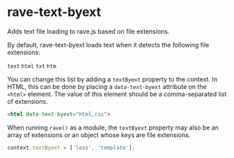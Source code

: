 # rave-text-byext

Adds text file loading to rave.js based on file extensions.

By default, rave-text-byext loads text when it detects the following file
extensions:

`text` `html` `txt` `htm`

You can change this list by adding a `textByext` property to the context.
In HTML, this can be done by placing a `data-text-byext` attribute on the
`<html>` element.  The value of this element should be a comma-separated
list of extensions.

```html
<html data-text-byext="html,css">
```

When running `rave()` as a module, the `textByext` property may also be
an array of extensions or an object whose keys are file extensions.

```js
context.textByext = ['less', 'template'];
```
